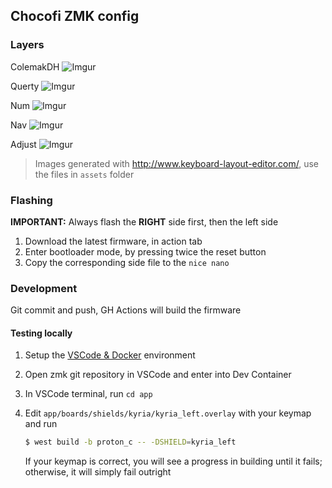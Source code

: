 ## Chocofi ZMK config

### Layers

ColemakDH
![Imgur](https://i.imgur.com/1igKPoQ.jpg)

Querty
![Imgur](https://i.imgur.com/OMmmfWw.png)

Num
![Imgur](https://i.imgur.com/70txcxD.png)

Nav
![Imgur](https://i.imgur.com/YICzLky.png)

Adjust
![Imgur](https://i.imgur.com/0K5iIqP.png)

> Images generated with http://www.keyboard-layout-editor.com/, use the files in `assets` folder

### Flashing

**IMPORTANT:** Always flash the **RIGHT** side first, then the left side

1. Download the latest firmware, in action tab
1. Enter bootloader mode, by pressing twice the reset button
1. Copy the corresponding side file to the `nice nano`

### Development

Git commit and push, GH Actions will build the firmware

#### Testing locally

1. Setup the [VSCode & Docker](https://zmk.dev/docs/development/setup) environment
1. Open zmk git repository in VSCode and enter into Dev Container
1. In VSCode terminal, run `cd app`
1. Edit `app/boards/shields/kyria/kyria_left.overlay` with your keymap and run

   ```sh
   $ west build -b proton_c -- -DSHIELD=kyria_left
   ```

   If your keymap is correct, you will see a progress in building until it fails; otherwise, it will simply fail outright
